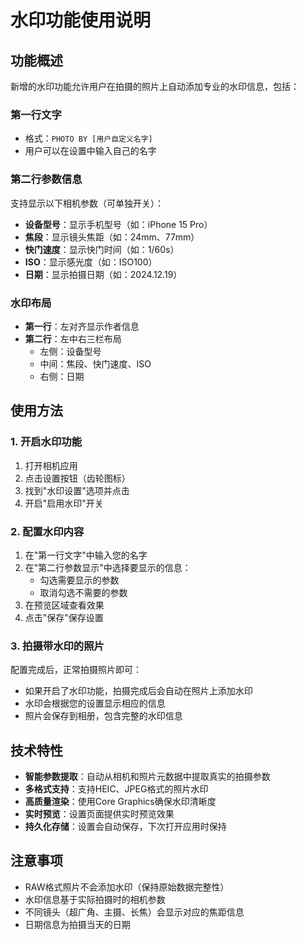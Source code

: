 # 水印功能使用说明

## 功能概述

新增的水印功能允许用户在拍摄的照片上自动添加专业的水印信息，包括：

### 第一行文字
- 格式：`PHOTO BY [用户自定义名字]`
- 用户可以在设置中输入自己的名字

### 第二行参数信息
支持显示以下相机参数（可单独开关）：
- **设备型号**：显示手机型号（如：iPhone 15 Pro）
- **焦段**：显示镜头焦距（如：24mm、77mm）
- **快门速度**：显示快门时间（如：1/60s）
- **ISO**：显示感光度（如：ISO100）
- **日期**：显示拍摄日期（如：2024.12.19）

### 水印布局
- **第一行**：左对齐显示作者信息
- **第二行**：左中右三栏布局
  - 左侧：设备型号
  - 中间：焦段、快门速度、ISO
  - 右侧：日期

## 使用方法

### 1. 开启水印功能
1. 打开相机应用
2. 点击设置按钮（齿轮图标）
3. 找到"水印设置"选项并点击
4. 开启"启用水印"开关

### 2. 配置水印内容
1. 在"第一行文字"中输入您的名字
2. 在"第二行参数显示"中选择要显示的信息：
   - 勾选需要显示的参数
   - 取消勾选不需要的参数
3. 在预览区域查看效果
4. 点击"保存"保存设置

### 3. 拍摄带水印的照片
配置完成后，正常拍摄照片即可：
- 如果开启了水印功能，拍摄完成后会自动在照片上添加水印
- 水印会根据您的设置显示相应的信息
- 照片会保存到相册，包含完整的水印信息

## 技术特性

- **智能参数提取**：自动从相机和照片元数据中提取真实的拍摄参数
- **多格式支持**：支持HEIC、JPEG格式的照片水印
- **高质量渲染**：使用Core Graphics确保水印清晰度
- **实时预览**：设置页面提供实时预览效果
- **持久化存储**：设置会自动保存，下次打开应用时保持

## 注意事项

- RAW格式照片不会添加水印（保持原始数据完整性）
- 水印信息基于实际拍摄时的相机参数
- 不同镜头（超广角、主摄、长焦）会显示对应的焦距信息
- 日期信息为拍摄当天的日期